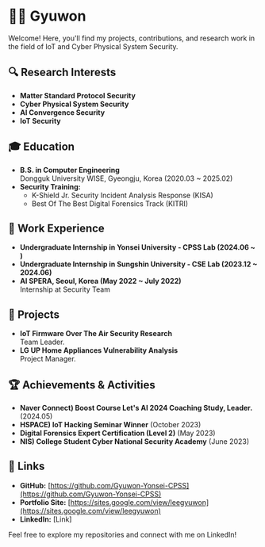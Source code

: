 # 👨‍💻 Gyuwon

Welcome!
Here, you'll find my projects, contributions, and research work in the field of IoT and Cyber Physical System Security.

## 🔍 Research Interests

- **Matter Standard Protocol Security**
- **Cyber Physical System Security**
- **AI Convergence Security**
- **IoT Security**


## 🎓 Education

- **B.S. in Computer Engineering**  
  Dongguk University WISE, Gyeongju, Korea (2020.03 ~ 2025.02)
- **Security Training:**  
  - K-Shield Jr. Security Incident Analysis Response (KISA)
  - Best Of The Best Digital Forensics Track (KITRI)

## 💼 Work Experience
- **Undergraduate Internship in Yonsei University - CPSS Lab (2024.06 ~ )** 
- **Undergraduate Internship in Sungshin University - CSE Lab (2023.12 ~ 2024.06)** 
- **AI SPERA, Seoul, Korea (May 2022 ~ July 2022)**  
  Internship at Security Team

## 🔬 Projects

- **IoT Firmware Over The Air Security Research**  
  Team Leader.
- **LG UP Home Appliances Vulnerability Analysis**  
  Project Manager.
  
## 🏆 Achievements & Activities

- **Naver Connect) Boost Course Let's AI 2024 Coaching Study, Leader.** (2024.05)
- **HSPACE) IoT Hacking Seminar Winner** (October 2023)
- **Digital Forensics Expert Certification (Level 2)** (May 2023)
- **NIS) College Student Cyber National Security Academy** (June 2023)


## 🔗 Links

- **GitHub:** [https://github.com/Gyuwon-Yonsei-CPSS](https://github.com/Gyuwon-Yonsei-CPSS)
- **Portfolio Site:** [https://sites.google.com/view/leegyuwon](https://sites.google.com/view/leegyuwon)
- **LinkedIn:** [Link]

Feel free to explore my repositories and connect with me on LinkedIn!
